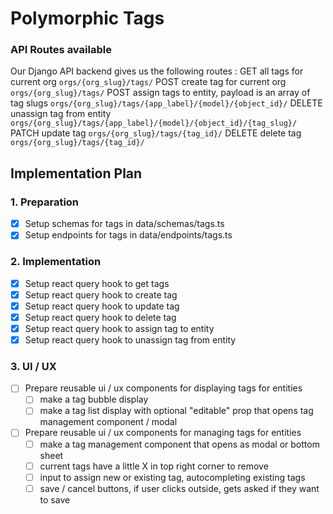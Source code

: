 # Polymorphic Tags

### API Routes available

Our Django API backend gives us the following routes :
GET all tags for current org `orgs/{org_slug}/tags/`
POST create tag for current org `orgs/{org_slug}/tags/`
POST assign tags to entity, payload is an array of tag slugs `orgs/{org_slug}/tags/{app_label}/{model}/{object_id}/`
DELETE unassign tag from entity `orgs/{org_slug}/tags/{app_label}/{model}/{object_id}/{tag_slug}/`
PATCH update tag `orgs/{org_slug}/tags/{tag_id}/`
DELETE delete tag `orgs/{org_slug}/tags/{tag_id}/`

## Implementation Plan

### 1. Preparation

- [x] Setup schemas for tags in data/schemas/tags.ts
- [x] Setup endpoints for tags in data/endpoints/tags.ts

### 2. Implementation

- [x] Setup react query hook to get tags
- [x] Setup react query hook to create tag
- [x] Setup react query hook to update tag
- [x] Setup react query hook to delete tag
- [x] Setup react query hook to assign tag to entity
- [x] Setup react query hook to unassign tag from entity

### 3. UI / UX

- [ ] Prepare reusable ui / ux components for displaying tags for entities
  - [ ] make a tag bubble display
  - [ ] make a tag list display with optional "editable" prop that opens tag management component / modal
- [ ] Prepare reusable ui / ux components for managing tags for entities
  - [ ] make a tag management component that opens as modal or bottom sheet
  - [ ] current tags have a little X in top right corner to remove
  - [ ] input to assign new or existing tag, autocompleting existing tags
  - [ ] save / cancel buttons, if user clicks outside, gets asked if they want to save
